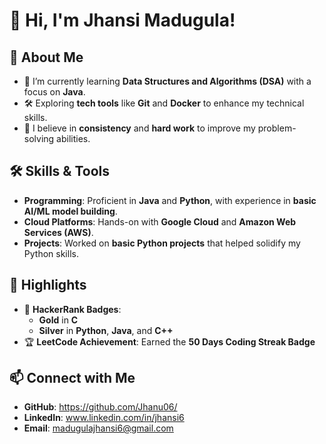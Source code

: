 # 👋 Hi, I'm Jhansi Madugula!

## 🚀 About Me  
- 🌱 I’m currently learning **Data Structures and Algorithms (DSA)** with a focus on **Java**.  
- 🛠 Exploring **tech tools** like **Git** and **Docker** to enhance my technical skills.  
- 💪 I believe in **consistency** and **hard work** to improve my problem-solving abilities.  

## 🛠 Skills & Tools  
- **Programming**: Proficient in **Java** and **Python**, with experience in **basic AI/ML model building**.  
- **Cloud Platforms**: Hands-on with **Google Cloud** and **Amazon Web Services (AWS)**.  
- **Projects**: Worked on **basic Python projects** that helped solidify my Python skills.  

## 🌟 Highlights  
- 🏅 **HackerRank Badges**:  
  - **Gold** in **C**  
  - **Silver** in **Python**, **Java**, and **C++**  
- 🏆 **LeetCode Achievement**: Earned the **50 Days Coding Streak Badge**   

## 📫 Connect with Me  
- **GitHub**:  https://github.com/Jhanu06/ 
- **LinkedIn**: www.linkedin.com/in/jhansi6  
- **Email**: madugulajhansi6@gmail.com

